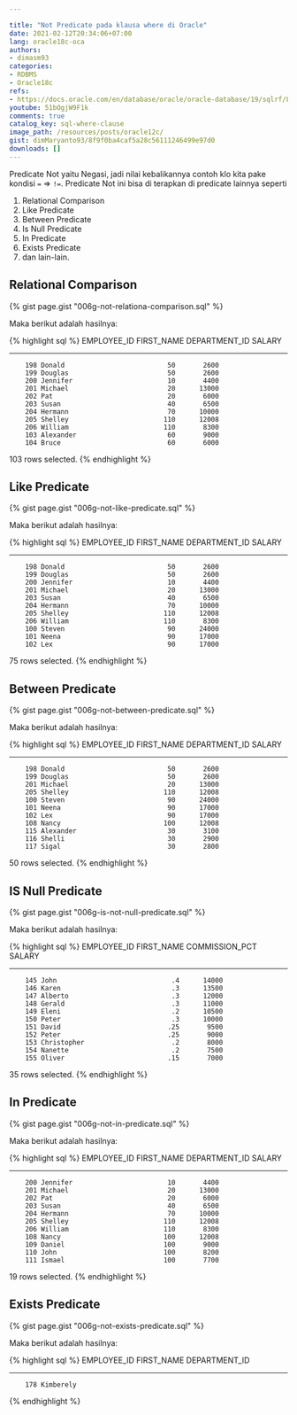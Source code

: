 ```yaml
---

title: "Not Predicate pada klausa where di Oracle"
date: 2021-02-12T20:34:06+07:00
lang: oracle18c-oca
authors:
- dimasm93
categories:
- RDBMS
- Oracle18c
refs: 
- https://docs.oracle.com/en/database/oracle/oracle-database/19/sqlrf/Logical-Conditions.html#GUID-C5E48AF2-3FF9-401D-A104-CDB5FC19E65F
youtube: 51bOgjW9F1k
comments: true
catalog_key: sql-where-clause
image_path: /resources/posts/oracle12c/
gist: dimMaryanto93/8f9f0ba4caf5a28c56111246499e97d0
downloads: []
---
```


Predicate Not yaitu Negasi, jadi nilai kebalikannya contoh klo kita pake kondisi `=` => `!=`. Predicate Not ini bisa di terapkan di predicate lainnya seperti 

1. Relational Comparison 
2. Like Predicate
3. Between Predicate
4. Is Null Predicate
5. In Predicate
6. Exists Predicate
7. dan lain-lain.

<!--more-->

## Relational Comparison

{% gist page.gist "006g-not-relationa-comparison.sql" %}

Maka berikut adalah hasilnya:

{% highlight sql %}
EMPLOYEE_ID FIRST_NAME           DEPARTMENT_ID     SALARY
----------- -------------------- ------------- ----------
        198 Donald                          50       2600
        199 Douglas                         50       2600
        200 Jennifer                        10       4400
        201 Michael                         20      13000
        202 Pat                             20       6000
        203 Susan                           40       6500
        204 Hermann                         70      10000
        205 Shelley                        110      12008
        206 William                        110       8300
        103 Alexander                       60       9000
        104 Bruce                           60       6000

103 rows selected.
{% endhighlight %}

## Like Predicate

{% gist page.gist "006g-not-like-predicate.sql" %}

Maka berikut adalah hasilnya:

{% highlight sql %}
EMPLOYEE_ID FIRST_NAME           DEPARTMENT_ID     SALARY
----------- -------------------- ------------- ----------
        198 Donald                          50       2600
        199 Douglas                         50       2600
        200 Jennifer                        10       4400
        201 Michael                         20      13000
        203 Susan                           40       6500
        204 Hermann                         70      10000
        205 Shelley                        110      12008
        206 William                        110       8300
        100 Steven                          90      24000
        101 Neena                           90      17000
        102 Lex                             90      17000

75 rows selected.
{% endhighlight %}

## Between Predicate

{% gist page.gist "006g-not-between-predicate.sql" %}

Maka berikut adalah hasilnya:

{% highlight sql %}
EMPLOYEE_ID FIRST_NAME           DEPARTMENT_ID     SALARY
----------- -------------------- ------------- ----------
        198 Donald                          50       2600
        199 Douglas                         50       2600
        201 Michael                         20      13000
        205 Shelley                        110      12008
        100 Steven                          90      24000
        101 Neena                           90      17000
        102 Lex                             90      17000
        108 Nancy                          100      12008
        115 Alexander                       30       3100
        116 Shelli                          30       2900
        117 Sigal                           30       2800

50 rows selected.
{% endhighlight %}

## IS Null Predicate

{% gist page.gist "006g-is-not-null-predicate.sql" %}

Maka berikut adalah hasilnya:

{% highlight sql %}
EMPLOYEE_ID FIRST_NAME           COMMISSION_PCT     SALARY
----------- -------------------- -------------- ----------
        145 John                             .4      14000
        146 Karen                            .3      13500
        147 Alberto                          .3      12000
        148 Gerald                           .3      11000
        149 Eleni                            .2      10500
        150 Peter                            .3      10000
        151 David                           .25       9500
        152 Peter                           .25       9000
        153 Christopher                      .2       8000
        154 Nanette                          .2       7500
        155 Oliver                          .15       7000

35 rows selected.
{% endhighlight %}

## In Predicate

{% gist page.gist "006g-not-in-predicate.sql" %}

Maka berikut adalah hasilnya:

{% highlight sql %}
EMPLOYEE_ID FIRST_NAME           DEPARTMENT_ID     SALARY
----------- -------------------- ------------- ----------
        200 Jennifer                        10       4400
        201 Michael                         20      13000
        202 Pat                             20       6000
        203 Susan                           40       6500
        204 Hermann                         70      10000
        205 Shelley                        110      12008
        206 William                        110       8300
        108 Nancy                          100      12008
        109 Daniel                         100       9000
        110 John                           100       8200
        111 Ismael                         100       7700

19 rows selected.
{% endhighlight %}

## Exists Predicate

{% gist page.gist "006g-not-exists-predicate.sql" %}

Maka berikut adalah hasilnya:

{% highlight sql %}
EMPLOYEE_ID FIRST_NAME           DEPARTMENT_ID
----------- -------------------- -------------
        178 Kimberely
{% endhighlight %}